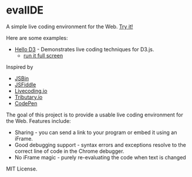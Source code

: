 evalIDE
=======

A simple live coding environment for the Web. [Try it!](http://curran.github.io/evalIDE)

Here are some examples:

 * <a href="http://curran.github.io/evalIDE/#title.text%20%3D%20%22Hello%20D3%22%3B%0A%0Arequire(%5B'd3'%5D%2C%20function(d3)%7B%0A%20%20var%20style%20%3D%20window.getComputedStyle(div)%2C%0A%20%20%20%20%20%20width%20%20%3D%20Math.ceil(parseFloat(style.width))%2C%0A%20%20%20%20%20%20height%20%3D%20Math.ceil(parseFloat(style.height))%2C%0A%20%20%20%20%20%20svg%2C%20rect%2C%0A%20%20%20%20%20%20bkgColor%20%3D%20'%23005E47'%2C%0A%20%20%20%20%20%20lineColor%20%3D%20'%23000000'%2C%0A%20%20%20%20%20%20lineWidth%20%3D%2014%3B%0A%20%20%0A%20%20svg%20%3D%20d3.select(div).selectAll('svg').data(%5B1%5D)%3B%0A%20%20svg.enter().append('svg')%3B%0A%0A%20%20rect%20%3D%20svg.selectAll('rect').data(%5B1%5D)%3B%0A%20%20rect.enter().append('rect')%3B%0A%20%20%0A%20%20rect%0A%20%20%20%20.attr('x'%2C%200)%0A%20%20%20%20.attr('y'%2C%200)%20%0A%20%20%20%20.attr('width'%2C%20width)%0A%20%20%20%20.attr('height'%2C%20height)%0A%20%20%20%20.attr('fill'%2C%20bkgColor)%3B%0A%20%20%0A%20%20lines%20%3D%20svg.selectAll('line').data(%5B%0A%20%20%20%20%7Bx1%3A%200%2C%20y1%3A%200%2C%20x2%3A%20width%2C%20y2%3A%20height%7D%2C%0A%20%20%20%20%7Bx1%3A%200%2C%20y1%3A%20height%2C%20x2%3A%20width%2C%20y2%3A%200%7D%0A%20%20%5D)%3B%0A%20%20lines.enter().append('line')%3B%0A%20%20%0A%20%20lines%0A%20%20%20%20.attr('x1'%2C%20function(d)%7B%20return%20d.x1%3B%20%7D)%0A%20%20%20%20.attr('y1'%2C%20function(d)%7B%20return%20d.y1%3B%20%7D)%0A%20%20%20%20.attr('x2'%2C%20function(d)%7B%20return%20d.x2%3B%20%7D)%0A%20%20%20%20.attr('y2'%2C%20function(d)%7B%20return%20d.y2%3B%20%7D)%0A%20%20%20%20.style('stroke'%2C%20lineColor)%0A%20%20%20%20.style('stroke-width'%2C%20lineWidth)%3B%0A%20%20%0A%7D)%3B">Hello D3</a> - Demonstrates live coding techniques for D3.js.
   * <a href="http://curran.github.io/evalIDE/run.html#title.text%20%3D%20%22Hello%20D3%22%3B%0A%0Arequire(%5B'd3'%5D%2C%20function(d3)%7B%0A%20%20var%20style%20%3D%20window.getComputedStyle(div)%2C%0A%20%20%20%20%20%20width%20%20%3D%20Math.ceil(parseFloat(style.width))%2C%0A%20%20%20%20%20%20height%20%3D%20Math.ceil(parseFloat(style.height))%2C%0A%20%20%20%20%20%20svg%2C%20rect%2C%0A%20%20%20%20%20%20bkgColor%20%3D%20'%23005E47'%2C%0A%20%20%20%20%20%20lineColor%20%3D%20'%23000000'%2C%0A%20%20%20%20%20%20lineWidth%20%3D%2014%3B%0A%20%20%0A%20%20svg%20%3D%20d3.select(div).selectAll('svg').data(%5B1%5D)%3B%0A%20%20svg.enter().append('svg')%3B%0A%0A%20%20rect%20%3D%20svg.selectAll('rect').data(%5B1%5D)%3B%0A%20%20rect.enter().append('rect')%3B%0A%20%20%0A%20%20rect%0A%20%20%20%20.attr('x'%2C%200)%0A%20%20%20%20.attr('y'%2C%200)%20%0A%20%20%20%20.attr('width'%2C%20width)%0A%20%20%20%20.attr('height'%2C%20height)%0A%20%20%20%20.attr('fill'%2C%20bkgColor)%3B%0A%20%20%0A%20%20lines%20%3D%20svg.selectAll('line').data(%5B%0A%20%20%20%20%7Bx1%3A%200%2C%20y1%3A%200%2C%20x2%3A%20width%2C%20y2%3A%20height%7D%2C%0A%20%20%20%20%7Bx1%3A%200%2C%20y1%3A%20height%2C%20x2%3A%20width%2C%20y2%3A%200%7D%0A%20%20%5D)%3B%0A%20%20lines.enter().append('line')%3B%0A%20%20%0A%20%20lines%0A%20%20%20%20.attr('x1'%2C%20function(d)%7B%20return%20d.x1%3B%20%7D)%0A%20%20%20%20.attr('y1'%2C%20function(d)%7B%20return%20d.y1%3B%20%7D)%0A%20%20%20%20.attr('x2'%2C%20function(d)%7B%20return%20d.x2%3B%20%7D)%0A%20%20%20%20.attr('y2'%2C%20function(d)%7B%20return%20d.y2%3B%20%7D)%0A%20%20%20%20.style('stroke'%2C%20lineColor)%0A%20%20%20%20.style('stroke-width'%2C%20lineWidth)%3B%0A%20%20%0A%7D)%3B">run it full screen</a>

Inspired by

 * [JSBin](http://jsbin.com/)
 * [JSFiddle](http://jsfiddle.net/)
 * [Livecoding.io](http://livecoding.io/)
 * [Tributary.io](http://tributary.io/)
 * [CodePen](http://codepen.io/)

The goal of this project is to provide a usable live coding environment for the Web. Features include:

 * Sharing - you can send a link to your program or embed it using an iFrame.
 * Good debugging support - syntax errors and exceptions resolve to the correct line of code in the Chrome debugger.
 * No iFrame magic - purely re-evaluating the code when text is changed

MIT License.
